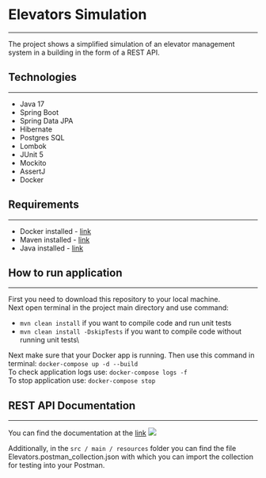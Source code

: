 # Elevators Simulation
***

The project shows a simplified simulation of an elevator management system in a building in the form of a REST API.

## Technologies
***
- Java 17
- Spring Boot
- Spring Data JPA
- Hibernate
- Postgres SQL
- Lombok
- JUnit 5
- Mockito
- AssertJ
- Docker

## Requirements
***
- Docker installed - [link](https://www.docker.com/products/docker-desktop/)
- Maven installed - [link](https://maven.apache.org/download.cgi)
- Java installed - [link](https://jdk.java.net/archive/)

## How to run application
***
First you need to download this repository to your local machine.\
Next open terminal in the project main directory and use command:
- `mvn clean install` if you want to compile code and run unit tests
- `mvn clean install -DskipTests` if you want to compile code without running unit tests\

Next make sure that your Docker app is running. Then use this command in terminal:
`docker-compose up -d --build`\
To check application logs use: `docker-compose logs -f`\
To stop application use: `docker-compose stop`


## REST API Documentation
***
You can find the documentation at the [link](https://documenter.getpostman.com/view/6405483/2s8YekQudJ)
![](https://user-images.githubusercontent.com/30383691/200979762-66cf31a9-ea69-42cc-9bf4-eae3462b0d4b.png)

Additionally, in the `src / main / resources` folder you can find the file Elevators.postman_collection.json with which you can import the collection for testing into your Postman.
